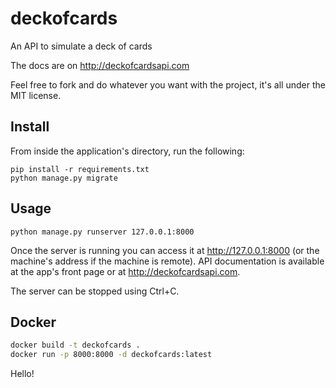 # deckofcards
An API to simulate a deck of cards

The docs are on http://deckofcardsapi.com

Feel free to fork and do whatever you want with the project, it's all under the MIT license.

Install
-------

From inside the application's directory, run the following:

```
pip install -r requirements.txt
python manage.py migrate
```

Usage
-----

```
python manage.py runserver 127.0.0.1:8000
```

Once the server is running you can access it at http://127.0.0.1:8000 (or the machine's address if the machine is remote). API documentation is available at the app's front page or at http://deckofcardsapi.com.

The server can be stopped using Ctrl+C.

Docker
------

```bash
docker build -t deckofcards .
docker run -p 8000:8000 -d deckofcards:latest
```
Hello!